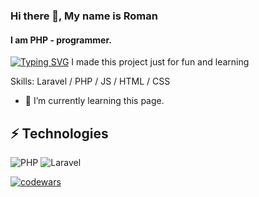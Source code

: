 ### Hi there 👋, My name is Roman
#### I am PHP - programmer.
[![Typing SVG](https://readme-typing-svg.herokuapp.com?color=%232756F7&multiline=true&height=64&lines=Read-Eval-Print-Loop)](https://git.io/typing-svg)
I made this project just for fun and learning

Skills: Laravel / PHP / JS / HTML / CSS

- 🌱 I’m currently learning this page. 

## ⚡ Technologies
![PHP](https://img.shields.io/badge/php-%23777BB4.svg?style=for-the-badge&logo=php&logoColor=white)
![Laravel](https://img.shields.io/badge/laravel-%23FF2D20.svg?style=for-the-badge&logo=laravel&logoColor=white)



[![codewars](https://www.codewars.com/users/neponmay/badges/large)](https://www.codewars.com/users/neponmay)

